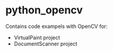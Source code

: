 # python_opencv
Contains code exampels with OpenCV for: <br>
- VirtualPaint project
- DocumentScanner project
